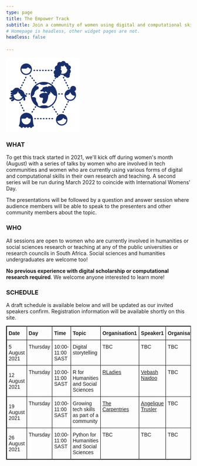 ```yaml
---
type: page
title: The Empower Track
subtitle: Join a community of women using digital and computational skills in research and beyond!
# Homepage is headless, other widget pages are not.
headless: false

---
```

<img src="empower-icon.svg" width="200px">

### WHAT

To get this track started in 2021, we'll kick off during women's month (August) with a series of talks by women who are involved in tech communities and women who are currently using various forms of digital and computational skills in their own research and teaching. A second series will be run during March 2022 to coincide with International Womens' Day.

The presentations will be followed by a question and answer session where audience members will be able to speak to the presenters and other community members about the topic.

### WHO

All sessions are open to women who are currently involved in humanities or social sciences research or teaching at any of the public universities or research councils in South Africa. Social sciences and humanities undergraduates are welcome too!

__No previous experience with digital scholarship or computational research required__. We welcome anyone interested to learn more!

### SCHEDULE

A draft schedule is available below and will be updated as our invited speakers confirm. Registration information will be available shortly on this site.

<style type="text/css">
.tg  {border-color:black;border-style:solid;border-width:1px;}
.tg td{border-color:black;border-style:solid;border-width:1px;font-family:Arial, sans-serif;font-size:14px;
  overflow:hidden;padding:10px 5px;word-break:normal;}
.tg th{border-color:black;border-style:solid;border-width:1px;font-family:Arial, sans-serif;font-size:14px;
  font-weight:normal;overflow:hidden;padding:10px 5px;word-break:normal;}
.tg .tg-0thz{border-color:inherit;font-weight:bold;text-align:left;vertical-align:bottom}
.tg .tg-fymr{border-color:inherit;font-weight:bold;text-align:left;vertical-align:top}
.tg .tg-0pky{border-color:inherit;text-align:left;vertical-align:top}
</style>
<table class="tg">
<thead>
  <tr>
    <th class="tg-0thz"><span style="font-weight:bold">Date</span></th>
    <th class="tg-fymr">Day</th>
    <th class="tg-fymr">Time</th>
    <th class="tg-fymr">Topic</th>
    <th class="tg-fymr">Organisation1</th>
    <th class="tg-fymr">Speaker1</th>
    <th class="tg-fymr">Organisation2</th>
    <th class="tg-fymr">Speaker2</th>
  </tr>
</thead>
<tbody>
  <tr>
    <td class="tg-f975">5 August 2021</td>
    <td class="tg-0pky">Thursday</td>
    <td class="tg-0pky">10:00-11:00 SAST</td>
    <td class="tg-0pky">Digital storytelling</td>
    <td class="tg-0pky">TBC</td>
    <td class="tg-0pky">TBC</td>
    <td class="tg-0pky">TBC</td>
    <td class="tg-0pky">TBC</td>
  </tr>
  <tr>
    <td class="tg-f975">12 August 2021</td>
    <td class="tg-0pky">Thursday</td>
    <td class="tg-0pky">10:00-11:00 SAST</td>
    <td class="tg-0pky">R for Humanities and Social Sciences</td>
    <td class="tg-0pky"><a href="https://rladies.org/" target="_blank" rel="noopener noreferrer">RLadies</a></td>
    <td class="tg-0pky"><a href="https://education.rstudio.com/trainers/people/naidoo+vebashini/" target="_blank" rel="noopener noreferrer">Vebash Naidoo</a></td>
    <td class="tg-0pky">TBC</td>
    <td class="tg-0pky">TBC</td>
  </tr>
  <tr>
    <td class="tg-f975">19 August 2021</td>
    <td class="tg-0pky">Thursday</td>
    <td class="tg-0pky">10:00-11:00 SAST</td>
    <td class="tg-0pky">Growing tech skills as part of a community</td>
    <td class="tg-0pky"><a href="https://carpentries.org/" target="_blank" rel="noopener noreferrer">The Carpentries</a></td>
    <td class="tg-0pky"><a href="https://angeliquevanrensburg.com/" target="_blank" rel="noopener noreferrer">Angelique Trusler</a></td>
    <td class="tg-0pky">TBC</td>
    <td class="tg-0pky">TBC</td>
  </tr>
  <tr>
    <td class="tg-f975">26 August 2021</td>
    <td class="tg-0pky">Thursday</td>
    <td class="tg-0pky">10:00-11:00 SAST</td>
    <td class="tg-0pky">Python for Humanities and Social Sciences</td>
    <td class="tg-0pky">TBC</td>
    <td class="tg-0pky">TBC</td>
    <td class="tg-0pky">TBC</td>
    <td class="tg-0pky"></td>
  </tr>
</tbody>
</table>